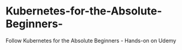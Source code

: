 # Kubernetes-for-the-Absolute-Beginners-
Follow Kubernetes for the Absolute Beginners - Hands-on on Udemy 
